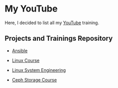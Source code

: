 # My YouTube

Here, I decided to list all my [YouTube](https://www.youtube.com/@MortezaBashsiz "YouTube") training.

## Projects and Trainings Repository

- [Ansible](https://github.com/MortezaBashsiz/YouTube/tree/main/Ansible "Ansible")

- [Linux Course](https://github.com/MortezaBashsiz/YouTube/tree/main/Linux-Course "Linux Course")

- [Linux System Engineering](https://github.com/MortezaBashsiz/YouTube/tree/main/Linux-System-Engineering "Linux System Engineering")

- [Ceph Storage Course](https://github.com/MortezaBashsiz/YouTube/tree/main/Ceph-Storage "Ceph Storage")
